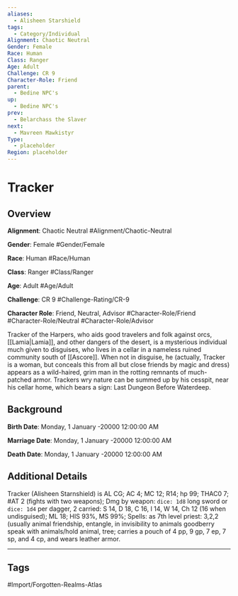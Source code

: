 ```yaml
---
aliases:
  - Alisheen Starshield
tags:
  - Category/Individual
Alignment: Chaotic Neutral
Gender: Female
Race: Human
Class: Ranger
Age: Adult
Challenge: CR 9
Character-Role: Friend
parent:
  - Bedine NPC's
up:
  - Bedine NPC's
prev:
  - Belarchass the Slaver
next:
  - Mavreen Mawkistyr
Type:
  - placeholder
Region: placeholder
---
```

# Tracker
## Overview
**Alignment**: Chaotic Neutral
#Alignment/Chaotic-Neutral

**Gender**: Female
#Gender/Female

**Race**: Human
#Race/Human

**Class**: Ranger
#Class/Ranger

**Age**: Adult
#Age/Adult

**Challenge**: CR 9
#Challenge-Rating/CR-9

**Character Role**: Friend, Neutral, Advisor
#Character-Role/Friend #Character-Role/Neutral #Character-Role/Advisor

Tracker of the Harpers, who aids good travelers and folk against orcs, [[Lamia|Lamia]], and other dangers of the desert, is a mysterious individual much given to disguises, who lives in a cellar in a nameless ruined community south of [[Ascore]]. When not in disguise, he (actually, Tracker is a woman, but conceals this from all but close friends by magic and dress) appears as a wild-haired, grim man in the rotting remnants of much-patched armor. Trackers wry nature can be summed up by his cesspit, near his cellar home, which bears a sign: Last Dungeon Before Waterdeep.

## Background
**Birth Date**: Monday, 1 January -20000 12:00:00 AM

**Marriage Date**: Monday, 1 January -20000 12:00:00 AM

**Death Date**: Monday, 1 January -20000 12:00:00 AM

## Additional Details
Tracker (Alisheen Starnshield) is AL CG; AC 4; MC 12; R14; hp 99; THAC0 7; #AT 2 (fights with two weapons); Dmg by weapon: `dice: 1d8` long sword or `dice: 1d4` per dagger, 2 carried: S 14, D 18, C 16, I 14, W 14, Ch 12 (16 when undisguised); ML 18; HIS 93%, MS 99%; Spells: as 7th level priest: 3,2,2 (usually animal friendship, entangle, in invisibility to animals goodberry speak with animals/hold animal, tree; carries a pouch of 4 pp, 9 gp, 7 ep, 7 sp, and 4 cp, and wears leather armor.


---
## Tags
#Import/Forgotten-Realms-Atlas

